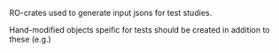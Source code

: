 RO-crates used to generate input jsons for test studies.

Hand-modified objects speific for tests should be created in addition to these (e.g.)